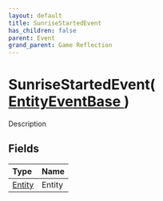 ```yaml
---
layout: default
title: SunriseStartedEvent
has_children: false
parent: Event
grand_parent: Game Reflection
---
```

# SunriseStartedEvent( [ EntityEventBase ](/docs/game-reflection/events/entity_event_base) )
Description 

## Fields

| Type | Name |
|:-------------|:--------------|
| [Entity](/docs/game-reflection/classes/entity) | Entity |

